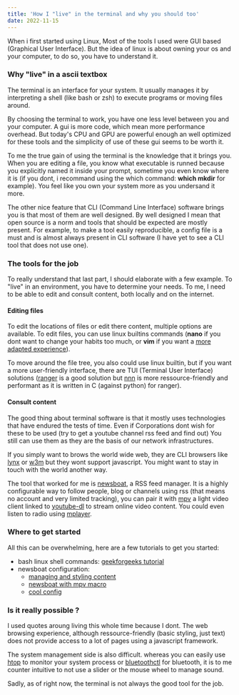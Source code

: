 ```yaml
---
title: 'How I "live" in the terminal and why you should too'
date: 2022-11-15
---
```


When i first started using Linux, Most of the tools I used were GUI based
(Graphical User Interface). But the idea of linux is about owning your os and
your computer, to do so, you have to understand it.

### Why "live" in a ascii textbox
The terminal is an interface for your system. It usually manages it by
interpreting a shell (like bash or zsh) to execute programs or moving files
around.

By choosing the terminal to work, you have one less level between you and your
computer. A gui is more code, which mean more performance overhead. But today's
CPU and GPU are powerful enough an well optimized for these tools and the
simplicity of use of these gui seems to be worth it.

To me the true gain of using the terminal is the knowledge that it brings you.
When you are editing a file, you know what executable is runned because you
explicitly named it inside your prompt, sometime you even know where it is 
(if you dont, i recommand using the which command: **which mkdir** for example).
You feel like you own your system more as you undersand it more.

The other nice feature that CLI (Command Line Interface) software brings you is
that most of them are well designed. By well designed I mean that open source is
a norm and tools that should be expected are mostly present. For example, to
make a tool easily reproducible, a config file is a must and is almost always
present in CLI software (I have yet to see a CLI tool that does not use one).

### The tools for the job
To really understand that last part, I should elaborate with a few example. To
"live" in an environment, you have to determine your needs. To me, I need to be
able to edit and consult content, both locally and on the internet.

#### Editing files
To edit the locations of files or edit there content, multiple options are
available. To edit files, you can use linux builtins commands (**nano** if you
dont want to change your habits too much, or **vim** if you want a
[more adapted experience](/posts/useVimMotionRightNow/)).

To move around the
file tree, you also could use linux builtin, but if you want a more
user-friendly interface, there are TUI (Terminal User Interface) solutions
([ranger](https://en.wikipedia.org/wiki/Ranger_(file_manager))
is a good solution but [nnn](https://en.wikipedia.org/wiki/Nnn_(file_manager))
is more ressource-friendly and performant as it is written in C
(against python) for ranger).

#### Consult content
The good thing about terminal software is that it mostly uses technologies that
have endured the tests of time. Even if Corporations dont wish for these to be
used (try to get a youtube channel rss feed and find out) You still can use
them as they are the basis of our network infrastructures.

If you simply want to brows the world wide web, they are CLI browsers like
[lynx](https://en.wikipedia.org/wiki/Lynx_(web_browser)) or
[w3m](https://en.wikipedia.org/wiki/W3m) but they wont support javascript. You
might want to stay in touch with the world another way.

The tool that worked for me is [newsboat](https://newsboat.org/), a RSS feed
manager. It is a highly configurable way to follow people, blog or channels
using rss (that means no account and very limited tracking), you can pair it
with [mpv](https://mpv.io/) a light video client linked to
[youtube-dl](https://youtube-dl.org/) to stream online video content.
You could even listen to radio using
[mplayer](https://en.wikipedia.org/wiki/MPlayer).

### Where to get started
All this can be overwhelming, here are a few tutorials to get you started:
- bash linux shell commands:
[geekforgeeks tutorial](https://www.geeksforgeeks.org/basic-shell-commands-in-linux/)
- newsboat configuration:
	- [managing and styling content](https://wiki.archlinux.org/title/Newsboat)
	- [newsboat with mpv macro](https://newsboat.org/releases/2.28/docs/newsboat.html#_streaming_audio_content_with_a_media_player)
	- [cool config](https://viniciusmuller.github.io/blog/Workflow/newsboat_plus_mpv.html)

### Is it really possible ?
I used quotes aroung living this whole time because I dont. The web browsing
experience, although ressource-friendly (basic styling, just text) does not
provide access to a lot of pages using a javascript framework.

The system management side is also difficult. whereas you can easily use
[htop](https://htop.dev/) to monitor your system process or
[bluetoothctl](https://linuxcommandlibrary.com/man/bluetoothctl) for bluetooth,
it is to me counter intuitive to not use a slider or the mouse wheel to manage
sound.

Sadly, as of right now, the terminal is not always the good tool for the job.
